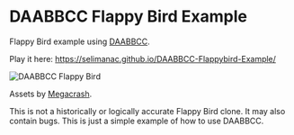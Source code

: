 # DAABBCC Flappy Bird Example

Flappy Bird example using [DAABBCC](https://github.com/selimanac/defold-daabbcc).   


Play it here: https://selimanac.github.io/DAABBCC-Flappybird-Example/

![DAABBCC Flappy Bird](/.github/flappy.png?raw=true) 

Assets by [Megacrash](https://megacrash.itch.io/). 

This is not a historically or logically accurate Flappy Bird clone. It may also contain bugs. This is just a simple example of how to use DAABBCC.